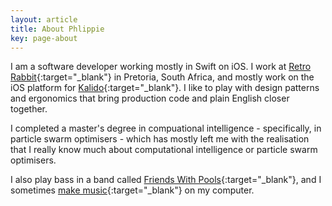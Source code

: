 ```yaml
---
layout: article
title: About Phlippie
key: page-about
---
```


I am a software developer working mostly in Swift on iOS. I work at [Retro Rabbit](http://retrorabbit.co.za){:target="_blank"} in Pretoria, South Africa, and mostly work on the iOS platform for [Kalido](http://kalido.me){:target="_blank"}. I like to play with design patterns and ergonomics that bring production code and plain English closer together.

I completed a master's degree in compuational intelligence - specifically, in particle swarm optimisers - which has mostly left me with the realisation that I really know much about computational intelligence or particle swarm optimisers.

I also play bass in a band called [Friends With Pools](https://www.youtube.com/watch?v=P99kd2nivp8){:target="_blank"}, and I sometimes [make music](https://soundcloud.com/phlippie-bosman){:target="_blank"} on my computer.

